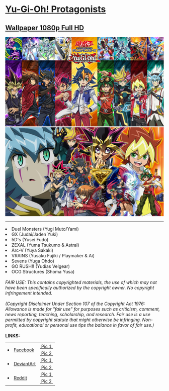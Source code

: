 <h1>
    <a href="https://lancenacabuan.tumblr.com/post/709575256436817920/ygoprotags" target="_blank">
        Yu-Gi-Oh! Protagonists
    </a>
</h1>
<h2>
    <a href="https://lancenacabuan.tumblr.com/post/709575256436817920/ygoprotags" target="_blank">
        Wallpaper 1080p Full HD
    </a>
</h2>
<a href="https://raw.githubusercontent.com/lancenacabuan/ygo-protags/main/ygo-protags.jpg" target="_blank">
    <img src="https://raw.githubusercontent.com/lancenacabuan/ygo-protags/main/ygo-protags.jpg">
</a>
<br>
<a href="https://raw.githubusercontent.com/lancenacabuan/ygo-protags/main/ygo-protags-vector.jpg" target="_blank">
    <img src="https://raw.githubusercontent.com/lancenacabuan/ygo-protags/main/ygo-protags-vector.jpg">
</a>
<hr>
<li>Duel Monsters (Yugi Muto/Yami)</li>
<li>GX (Judai/Jaden Yuki)</li>
<li>5D's (Yusei Fudo)</li>
<li>ZEXAL (Yuma Tsukumo & Astral)</li>
<li>Arc-V (Yuya Sakaki)</li>
<li>VRAINS (Yusaku Fujiki / Playmaker & Ai)</li>
<li>Sevens (Yuga Ohdo)</li>
<li>GO RUSH!! (Yudias Velgear)</li>
<li>OCG Structures (Shoma Yusa)</li>
<br>
<i>
FAIR USE: This contains copyrighted materials, the use of which may not have been specifically authorized by the copyright owner. No copyright infringement intended.
<br>
<br>
(Copyright Disclaimer Under Section 107 of the Copyright Act 1976: Allowance is made for "fair use" for purposes such as criticism, comment, news reporting, teaching, scholarship, and research. Fair use is a use permitted by copyright statute that might otherwise be infringing. Non-profit, educational or personal use tips the balance in favor of fair use.)
</i>
<br>
<br>
<b>LINKS:</b>
<table>
    <tbody>
        <tr>
            <td rowspan="2">
                <li>
                    <a href="https://www.facebook.com/lancenacabuan" target="_blank">
                        Facebook
                    </a>
                </li>
            </td>
            <td>
                <a href="https://www.facebook.com/lancenacabuan/posts/pfbid02rPga39h7NDrWTCjFe46ackmKvGruTZWxk3jTeDLGy9z8HzxbPHkA77qhRSKC7r6Jl" target="_blank">
                    &nbsp;Pic 1&nbsp;
                </a>
            </td>
        </tr>
        <tr>
            <td>
                <a href="https://www.facebook.com/lancenacabuan/posts/pfbid0KSGkovb1SPcDTB3rBf1UzVxFAEt2XWr1SbfD6sH3vKp3o3JDe5Vpw1Ed5vLmrpUZl" target="_blank">
                    &nbsp;Pic 2&nbsp;
                </a>
            </td>
        </tr>
        <tr>
            <td rowspan="2">
                <li>
                    <a href="https://www.deviantart.com/c4lance" target="_blank">
                        DeviantArt
                    </a>
                </li>
            </td>
            <td>
                <a href="https://www.deviantart.com/c4lance/art/Yu-Gi-Oh-Protagonists-Wallpaper-948790915" target="_blank">
                    &nbsp;Pic 1&nbsp;
                </a>
            </td>
        </tr>
        <tr>
            <td>
                <a href="https://www.deviantart.com/c4lance/art/Yu-Gi-Oh-Protagonists-Collection-950324939" target="_blank">
                    &nbsp;Pic 2&nbsp;
                </a>
            </td>
        </tr>
        <tr>
            <td rowspan="2">
                <li>
                    <a href="https://www.reddit.com/user/lancenacabuan/" target="_blank">
                        Reddit
                    </a>
                </li>
            </td>
            <td>
                <a href="https://www.reddit.com/r/yugioh/comments/10xtz0g/yugioh_protagonists_wallpaper_hd/" target="_blank">
                    &nbsp;Pic 1&nbsp;
                </a>
            </td>
        </tr>
        <tr>
            <td>
                <a href="https://www.reddit.com/r/yugioh/comments/117q0v3/yugioh_protagonists_wallpaper_1080p_full_hd/" target="_blank">
                    &nbsp;Pic 2&nbsp;
                </a>
            </td>
        </tr>
    </tbody>
</table>